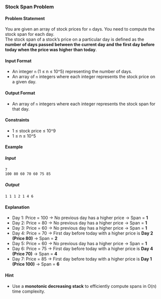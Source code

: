 
### **Stock Span Problem**  

#### **Problem Statement**  
You are given an array of stock prices for `n` days. You need to compute the stock span for each day.  
The stock span of a stock’s price on a particular day is defined as the **number of days passed between the current day and the first day before today when the price was higher than today**.  

#### **Input Format**  
- An integer `n` (1 ≤ n ≤ 10^5) representing the number of days.  
- An array of `n` integers where each integer represents the stock price on a given day.  

#### **Output Format**  
- An array of `n` integers where each integer represents the stock span for that day.  

#### **Constraints**  
- 1 ≤ stock price ≤ 10^9  
- 1 ≤ n ≤ 10^5  

#### **Example**  

##### **Input**  
```
7  
100 80 60 70 60 75 85
```

##### **Output**  
```
1 1 1 2 1 4 6
```

#### **Explanation**  
- Day 1: Price = 100 → No previous day has a higher price → Span = **1**  
- Day 2: Price = 80 → No previous day has a higher price → Span = **1**  
- Day 3: Price = 60 → No previous day has a higher price → Span = **1**  
- Day 4: Price = 70 → First day before today with a higher price is **Day 2 (Price 80)** → Span = **2**  
- Day 5: Price = 60 → No previous day has a higher price → Span = **1**  
- Day 6: Price = 75 → First day before today with a higher price is **Day 4 (Price 70)** → Span = **4**  
- Day 7: Price = 85 → First day before today with a higher price is **Day 1 (Price 100)** → Span = **6**  

#### **Hint**  
- Use a **monotonic decreasing stack** to efficiently compute spans in O(n) time complexity.  
```